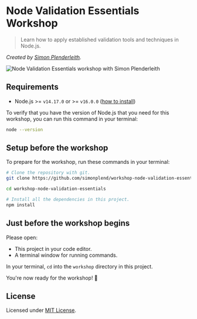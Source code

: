 # Node Validation Essentials Workshop

> Learn how to apply established validation tools and techniques in Node.js.

_Created by [Simon Plenderleith](https://twitter.com/simonplend)._

![Node Validation Essentials workshop with Simon Plenderleith](https://www.nodevalidationessentials.com/images/open-graph-image.png)

## Requirements

- Node.js >= `v14.17.0` or >= `v16.0.0` ([how to install](https://nodejs.dev/learn/how-to-install-nodejs))

To verify that you have the version of Node.js that you need for this workshop,
you can run this command in your terminal:

```sh
node --version
```

## Setup before the workshop

<!-- > If you want to commit and push your work to your own repository on GitHub,
> you will need to [fork](https://docs.github.com/en/free-pro-team@latest/github/getting-started-with-github/fork-a-repo)
> this repository, then clone your fork rather than this repository directly. -->

To prepare for the workshop, run these commands in your terminal:

```sh
# Clone the repository with git.
git clone https://github.com/simonplend/workshop-node-validation-essentials.git

cd workshop-node-validation-essentials

# Install all the dependencies in this project.
npm install
```

<!--
Once the dependencies have been installed, run this command to verify that
everything has been correctly installed:

```sh
TODO
```
-->

## Just before the workshop begins

Please open:

- This project in your code editor.
- A terminal window for running commands.

In your terminal, `cd` into the `workshop` directory in this project.

You're now ready for the workshop! 🙌

## License

Licensed under [MIT License](./LICENSE.md).
